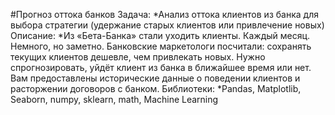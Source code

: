 #Прогноз оттока банков
Задача:
*Анализ оттока клиентов из банка для выбора стратегии (удержание старых клиентов или привлечение новых)
Описание:
*Из «Бета-Банка» стали уходить клиенты. Каждый месяц. Немного, но заметно. Банковские маркетологи посчитали: сохранять текущих клиентов дешевле, чем привлекать новых.
Нужно спрогнозировать, уйдёт клиент из банка в ближайшее время или нет. Вам предоставлены исторические данные о поведении клиентов и расторжении договоров с банком. 
Библиотеки:
*Pandas, Matplotlib, Seaborn, numpy, sklearn, math, Machine Learning
